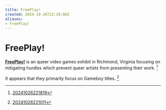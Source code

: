 ```yaml
---
title: FreePlay!
created: 2024-10-26T22:19:06Z
aliases:
- FreePlay!
---
```


# FreePlay!

**[FreePlay!](https://freeplayexhibit.itch.io/)** is an queer video games exhibit in Richmond, Virginia focusing on mitigating hurdles which prevent queer artists from presenting their work. [^1]

It appears that they primarily focus on Gameboy titles. [^2]

[^1]: [20241026221819](entries/20241026221819.md)
[^2]: [20241026221011](entries/20241026221011.md)

